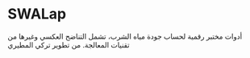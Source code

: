 # SWALap
أدوات مختبر رقمية لحساب جودة مياه الشرب، تشمل التناضح العكسي وغيرها من تقنيات المعالجة. من تطوير تركي المطيري
